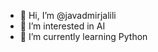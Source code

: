 - 👋 Hi, I’m @javadmirjalili
- 👀 I’m interested in AI
- 🌱 I’m currently learning Python

<!---
javadmirjalili/javadmirjalili is a ✨ special ✨ repository because its `README.md` (this file) appears on your GitHub profile.
You can click the Preview link to take a look at your changes.
--->
